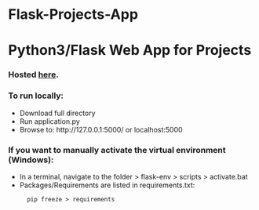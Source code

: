 # Flask-Projects-App

<h1>Python3/Flask Web App for Projects</h1>

<h3>Hosted <a href="http://projects.aaronsavage.me">here</a>.</h3>

<h3>To run locally:</h3>
  <ul>
    <li>Download full directory</li>
    <li>Run application.py</li>
    <li>Browse to: http://127.0.0.1:5000/ or localhost:5000</li>
  </ul>

<h3>If you want to manually activate the virtual environment (Windows):</h3>
  <ul>
    <li>In a terminal, navigate to the folder > flask-env > scripts > activate.bat</li>
    <li>Packages/Requirements are listed in requirements.txt:<br>
      
      pip freeze > requirements
        
   </li>
  </ul>
